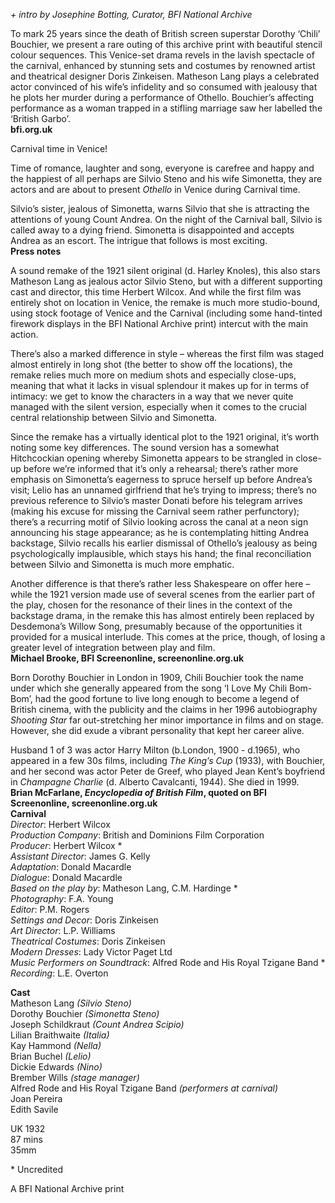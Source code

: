 


_+ intro by Josephine Botting, Curator, BFI National Archive_

To mark 25 years since the death of British screen superstar Dorothy ‘Chili’ Bouchier, we present a rare outing of this archive print with beautiful stencil colour sequences. This Venice-set drama revels in the lavish spectacle of the carnival, enhanced by stunning sets and costumes by renowned artist and theatrical designer Doris Zinkeisen. Matheson Lang plays a celebrated actor convinced of his wife’s infidelity and so consumed with jealousy that he plots her murder during a performance of Othello. Bouchier’s affecting performance as a woman trapped in a stifling marriage saw her labelled the ‘British Garbo’.  
**bfi.org.uk**  

Carnival time in Venice!

Time of romance, laughter and song, everyone is carefree and happy and the happiest of all perhaps are Silvio Steno and his wife Simonetta, they are actors and are about to present _Othello_ in Venice during Carnival time.

Silvio’s sister, jealous of Simonetta, warns Silvio that she is attracting the attentions of young Count Andrea. On the night of the Carnival ball, Silvio is called away to a dying friend. Simonetta is disappointed and accepts Andrea as an escort. The intrigue that follows is most exciting.  
**Press notes**  

A sound remake of the 1921 silent original (d. Harley Knoles), this also stars Matheson Lang as jealous actor Silvio Steno, but with a different supporting cast and director, this time Herbert Wilcox. And while the first film was entirely shot on location in Venice, the remake is much more studio-bound, using stock footage of Venice and the Carnival (including some hand-tinted firework displays in the BFI National Archive print) intercut with the main action.

There’s also a marked difference in style – whereas the first film was staged almost entirely in long shot (the better to show off the locations), the remake relies much more on medium shots and especially close-ups, meaning that what it lacks in visual splendour it makes up for in terms of intimacy: we get to know the characters in a way that we never quite managed with the silent version, especially when it comes to the crucial central relationship between Silvio and Simonetta.

Since the remake has a virtually identical plot to the 1921 original, it’s worth noting some key differences. The sound version has a somewhat Hitchcockian opening whereby Simonetta appears to be strangled in close-up before we’re informed that it’s only a rehearsal; there’s rather more emphasis on Simonetta’s eagerness to spruce herself up before Andrea’s visit; Lelio has an unnamed girlfriend that he’s trying to impress; there’s no previous reference to Silvio’s master Donati before his telegram arrives (making his excuse for missing the Carnival seem rather perfunctory); there’s a recurring motif of Silvio looking across the canal at a neon sign announcing his stage appearance; as he is contemplating hitting Andrea backstage, Silvio recalls his earlier dismissal of Othello’s jealousy as being psychologically implausible, which stays his hand; the final reconciliation between Silvio and Simonetta is much more emphatic.

Another difference is that there’s rather less Shakespeare on offer here – while the 1921 version made use of several scenes from the earlier part of the play, chosen for the resonance of their lines in the context of the backstage drama, in the remake this has almost entirely been replaced by Desdemona’s Willow Song, presumably because of the opportunities it provided for a musical interlude. This comes at the price, though, of losing a greater level of integration between play and film.  
**Michael Brooke, BFI Screenonline, screenonline.org.uk**  

Born Dorothy Bouchier in London in 1909, Chili Bouchier took the name under which she generally appeared from the song ‘I Love My Chili Bom-Bom’, had the good fortune to live long enough to become a legend of British cinema, with the publicity and the claims in her 1996 autobiography _Shooting Star_ far out-stretching her minor importance in films and on stage. However, she did exude a vibrant personality that kept her career alive.

Husband 1 of 3 was actor Harry Milton (b.London, 1900 - d.1965), who appeared in a few 30s films, including _The King’s Cup_ (1933), with Bouchier, and her second was actor Peter de Greef, who played Jean Kent’s boyfriend in _Champagne Charlie_ (d. Alberto Cavalcanti, 1944). She died in 1999.  
**Brian McFarlane, _Encyclopedia of British Film_, quoted on BFI Screenonline, screenonline.org.uk**
<br>
**Carnival**  
_Director_: Herbert Wilcox  
_Production Company_: British and Dominions Film Corporation  
_Producer_: Herbert Wilcox *  
_Assistant Director_: James G. Kelly  
_Adaptation_: Donald Macardle  
_Dialogue_: Donald Macardle  
_Based on the play by_: Matheson Lang, C.M. Hardinge *  
_Photography_: F.A. Young  
_Editor_: P.M. Rogers  
_Settings and Decor_: Doris Zinkeisen  
_Art Director_: L.P. Williams  
_Theatrical Costumes_: Doris Zinkeisen  
_Modern Dresses_: Lady Victor Paget Ltd  
_Music Performers on Soundtrack_: Alfred Rode and His Royal Tzigane Band *  
_Recording_: L.E. Overton  

**Cast**  
Matheson Lang _(Silvio Steno)_  
Dorothy Bouchier _(Simonetta Steno)_  
Joseph Schildkraut _(Count Andrea Scipio)_  
Lilian Braithwaite _(Italia)_  
Kay Hammond _(Nella)_  
Brian Buchel _(Lelio)_  
Dickie Edwards _(Nino)_  
Brember Wills _(stage manager)_  
Alfred Rode and His Royal Tzigane Band _(performers at carnival)_  
Joan Pereira  
Edith Savile  

UK 1932  
87 mins  
35mm  

\* Uncredited

A BFI National Archive print  
<!--stackedit_data:
eyJoaXN0b3J5IjpbLTc2MDMwOTQ0Nl19
-->